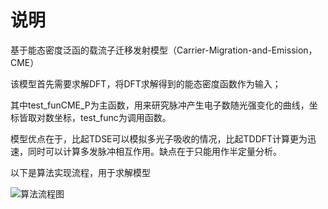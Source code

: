 # 说明
基于能态密度泛函的载流子迁移发射模型（Carrier-Migration-and-Emission，CME）

该模型首先需要求解DFT，将DFT求解得到的能态密度函数作为输入；

其中test_funCME_P为主函数，用来研究脉冲产生电子数随光强变化的曲线，坐标皆取对数坐标，test_func为调用函数。

模型优点在于，比起TDSE可以模拟多光子吸收的情况，比起TDDFT计算更为迅速，同时可以计算多发脉冲相互作用。缺点在于只能用作半定量分析。

以下是算法实现流程，用于求解模型

![算法流程图](https://user-images.githubusercontent.com/61829316/221743216-d82d8d2b-906f-4a3e-a6bc-8ccf3a2807d1.png)
